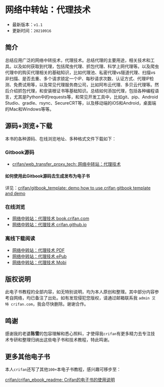 # 网络中转站：代理技术

* 最新版本：`v1.1`
* 更新时间：`20210916`

## 简介

总结应用广泛的网络中转技术，代理技术。总结代理的主要用途，相关技术和工具。以及如何获取到代理，包括爬虫代理、抓包代理、科学上网代理等。以及爬虫代理中的购买代理相关的基础知识，比如代理池、私密代理vs隧道代理、扫描vs非扫描、是否去重、多个请求锁定一个IP、每秒请求次数、认证方式、代理IP检测、免费试用等，以及常见代理服务商公司，比如阿布云代理、多贝云代理等。然后介绍抓包代理，和安装根证书等基础知识。总结如何添加代理，包括各种编程语言，尤其是Python中的requests等，和常见开发工具中，比如git、pip、Android Studio、gradle、rsync、SecureCRT等，以及移动端的iOS和Android，桌面端的Mac和Windows等等。

## 源码+浏览+下载

本书的各种源码、在线浏览地址、多种格式文件下载如下：

### Gitbook源码

* [crifan/web_transfer_proxy_tech: 网络中转站：代理技术](https://github.com/crifan/web_transfer_proxy_tech)

#### 如何使用此Gitbook源码去生成发布为电子书

详见：[crifan/gitbook_template: demo how to use crifan gitbook template and demo](https://github.com/crifan/gitbook_template)

### 在线浏览

* [网络中转站：代理技术 book.crifan.com](https://book.crifan.com/books/web_transfer_proxy_tech/website)
* [网络中转站：代理技术 crifan.github.io](https://crifan.github.io/web_transfer_proxy_tech/website)

### 离线下载阅读

* [网络中转站：代理技术 PDF](https://book.crifan.com/books/web_transfer_proxy_tech/pdf/web_transfer_proxy_tech.pdf)
* [网络中转站：代理技术 ePub](https://book.crifan.com/books/web_transfer_proxy_tech/epub/web_transfer_proxy_tech.epub)
* [网络中转站：代理技术 Mobi](https://book.crifan.com/books/web_transfer_proxy_tech/mobi/web_transfer_proxy_tech.mobi)

## 版权说明

此电子书教程的全部内容，如无特别说明，均为本人原创和整理。其中部分内容参考自网络，均已备注了出处。如有发现侵犯您版权，请通过邮箱联系我 `admin 艾特 crifan.com`，我会尽快删除。谢谢合作。

## 鸣谢

感谢我的老婆**陈雪**的包容理解和悉心照料，才使得我`crifan`有更多精力去专注技术专研和整理归纳出这些电子书和技术教程，特此鸣谢。

## 更多其他电子书

本人`crifan`还写了其他`100+`本电子书教程，感兴趣可移步至：

[crifan/crifan_ebook_readme: Crifan的电子书的使用说明](https://github.com/crifan/crifan_ebook_readme)
